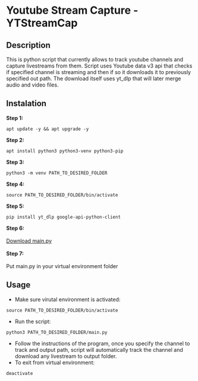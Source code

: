 # Youtube Stream Capture - YTStreamCap
## Description
This is python script that currently allows to track youtube channels and capture livestreams from them. Script uses Youtube data v3 api that checks if specified channel is streaming and then if so it downloads it to previously specified out path. The download itself uses yt_dlp that will later merge audio and video files.
## Instalation
**Step 1:**
```
apt update -y && apt upgrade -y
```
**Step 2:**
```
apt install python3 python3-venv python3-pip
```
**Step 3:**
```
python3 -m venv PATH_TO_DESIRED_FOLDER
```
**Step 4:**
```
source PATH_TO_DESIRED_FOLDER/bin/activate
```
**Step 5:**
```
pip install yt_dlp google-api-python-client
```
**Step 6:**<br />
<br />[Download main.py](https://raw.githubusercontent.com/HomicideFreak/YTStreamCap/main/main.py)<br />
<br />**Step 7:**<br />
<br />Put main.py in your virtual environment folder<br />

## Usage
* Make sure virutal environment is activated: 
```
source PATH_TO_DESIRED_FOLDER/bin/activate
```
* Run the script: 
```
python3 PATH_TO_DESIRED_FOLDER/main.py
```
* Follow the instructions of the program, once you specify the channel to track and output path, script will automatically track the channel and download any livestream to output folder.
* To exit from virtual environment: 
```
deactivate
```


